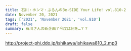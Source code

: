 ```yaml
---
title: 石川・ホンマ・ぶるんのBe-SIDE Your Life! vol.810-2
date: November 20, 2021
tags: ['2021', 'November 2021', 'vol.810']
draft: false
summary: 石川さんの新企画？今度は何を…？？
---
```


http://project-phi.ddo.jp/ishikawa/ishikawa810_2.mp3
